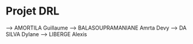 # Projet DRL

--> AMORTILA Guillaume
--> BALASOUPRAMANIANE Amrta Devy
--> DA SILVA Dylane
--> LIBERGE Alexis

